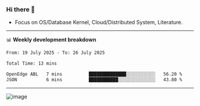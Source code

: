 ### Hi there 👋
<!-- * Daily Meditation via Leetcode/Competitive-Programming. -->
* Focus on OS/Database Kernel, Cloud/Distributed System, Literature.

-------

📊 **Weekly development breakdown**
<!--START_SECTION:waka-->

```txt
From: 19 July 2025 - To: 26 July 2025

Total Time: 13 mins

OpenEdge ABL   7 mins          ██████████████░░░░░░░░░░░   56.20 %
JSON           6 mins          ███████████░░░░░░░░░░░░░░   43.80 %
```

<!--END_SECTION:waka-->

-------

<!-- [![Leetcode Stats](https://leetcard.jacoblin.cool/hzhang413?font=Fira+Mono)](https://leetcode.com/fxrc) -->
![image](./cyberpunk-ghost-in-the-shell.gif)
<!--![image](./gis-archive.png)-->
